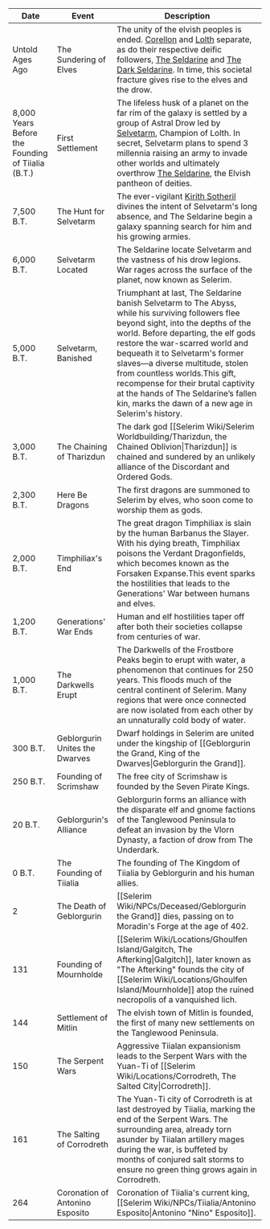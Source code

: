 | Date                                              | Event                           | Description                                                                                                                                                                                                                                                                                                                                                                                                                                                                                     |
| ------------------------------------------------- | ------------------------------- | ----------------------------------------------------------------------------------------------------------------------------------------------------------------------------------------------------------------------------------------------------------------------------------------------------------------------------------------------------------------------------------------------------------------------------------------------------------------------------------------------- |
| Untold Ages Ago                                   | The Sundering of Elves          | The unity of the elvish peoples is ended. [Corellon](https://5e.tools/deities.html#corellon%20larethian_elven_mtf) and [Lolth](https://5e.tools/deities.html#lolth_drow_mtf) separate, as do their respective deific followers, [The Seldarine](https://5e.tools/tables.html#elf%20deities%20(the%20seldarine)_mtf) and [The Dark Seldarine](https://5e.tools/tables.html#drow%20deities%20(the%20dark%20seldarine)_mtf). In time, this societal fracture gives rise to the elves and the drow. |
| 8,000 Years Before the Founding of Tiialia (B.T.) | First Settlement                | The lifeless husk of a planet on the far rim of the galaxy is settled by a group of Astral Drow led by [Selvetarm](https://5e.tools/deities.html#selvetarm_drow_mtf), Champion of Lolth. In secret, Selvetarm plans to spend 3 millennia raising an army to invade other worlds and ultimately overthrow [The Seldarine](https://5e.tools/tables.html#elf%20deities%20(the%20seldarine)_mtf), the Elvish pantheon of deities.                                                                   |
| 7,500 B.T.                                        | The Hunt for Selvetarm          | The ever-vigilant [Kirith Sotheril](https://5e.tools/deities.html#kirith%20sotheril_elven_mtf) divines the intent of Selvetarm's long absence, and The Seldarine begin a galaxy spanning search for him and his growing armies.                                                                                                                                                                                                                                                                 |
| 6,000 B.T.                                        | Selvetarm Located               | The Seldarine locate Selvetarm and the vastness of his drow legions. War rages across the surface of the planet, now known as Selerim.                                                                                                                                                                                                                                                                                                                                                          |
| 5,000 B.T.                                        | Selvetarm, Banished             | Triumphant at last, The Seldarine banish Selvetarm to The Abyss, while his surviving followers flee beyond sight, into the depths of the world. Before departing, the elf gods restore the war-scarred world and bequeath it to Selvetarm's former slaves—a diverse multitude, stolen from countless worlds.This gift, recompense for their brutal captivity at the hands of The Seldarine’s fallen kin, marks the dawn of a new age in Selerim's history.                                      |
| 3,000 B.T.                                        | The Chaining of Tharizdun       | The dark god [[Selerim Wiki/Selerim Worldbuilding/Tharizdun, the Chained Oblivion\|Tharizdun]] is chained and sundered by an unlikely alliance of the Discordant and Ordered Gods.                                                                                                                                                                                                                                                                                                                                                 |
| 2,300 B.T.                                        | Here Be Dragons                 | The first dragons are summoned to Selerim by elves, who soon come to worship them as gods.                                                                                                                                                                                                                                                                                                                                                                                                      |
| 2,000 B.T.                                        | Timphiliax's End                | The great dragon Timphiliax is slain by the human Barbanus the Slayer. With his dying breath, Timphiliax poisons the Verdant Dragonfields, which becomes known as the Forsaken Expanse.This event sparks the hostilities that leads to the Generations' War between humans and elves.                                                                                                                                                                                                           |
| 1,200 B.T.                                        | Generations' War Ends           | Human and elf hostilities taper off after both their societies collapse from centuries of war.                                                                                                                                                                                                                                                                                                                                                                                                  |
| 1,000 B.T.                                        | The Darkwells Erupt             | The Darkwells of the Frostbore Peaks begin to erupt with water, a phenomenon that continues for 250 years. This floods much of the central continent of Selerim. Many regions that were once connected are now isolated from each other by an unnaturally cold body of water.                                                                                                                                                                                                                   |
| 300 B.T.                                          | Geblorgurin Unites the Dwarves  | Dwarf holdings in Selerim are united under the kingship of [[Geblorgurin the Grand, King of the Dwarves\|Geblorgurin the Grand]].                                                                                                                                                                                                                                                                                                                                                               |
| 250 B.T.                                          | Founding of Scrimshaw           | The free city of Scrimshaw is founded by the Seven Pirate Kings.                                                                                                                                                                                                                                                                                                                                                                                                                                |
| 20 B.T.                                           | Geblorgurin's Alliance          | Geblorgurin forms an alliance with the disparate elf and gnome factions of the Tanglewood Peninsula to defeat an invasion by the Vlorn Dynasty, a faction of drow from The Underdark.                                                                                                                                                                                                                                                                                                           |
| 0 B.T.                                            | The Founding of Tiialia         | The founding of The Kingdom of Tiialia by Geblorgurin and his human allies.                                                                                                                                                                                                                                                                                                                                                                                                                     |
| 2                                                 | The Death of Geblorgurin        | [[Selerim Wiki/NPCs/Deceased/Geblorgurin the Grand]] dies, passing on to Moradin's Forge at the age of 402.                                                                                                                                                                                                                                                                                                                                                                                                                |
| 131                                               | Founding of Mournholde          | [[Selerim Wiki/Locations/Ghoulfen Island/Galgitch, The Afterking\|Galgitch]], later known as "The Afterking" founds the city of [[Selerim Wiki/Locations/Ghoulfen Island/Mournholde]] atop the ruined necropolis of a vanquished lich.                                                                                                                                                                                                                                                                                                                                        |
| 144                                               | Settlement of Mitlin            | The elvish town of Mitlin is founded, the first of many new settlements on the Tanglewood Peninsula.                                                                                                                                                                                                                                                                                                                                                                                            |
| 150                                               | The Serpent Wars                | Aggressive Tiialan expansionism leads to the Serpent Wars with the Yuan-Ti of [[Selerim Wiki/Locations/Corrodreth, The Salted City\|Corrodreth]].                                                                                                                                                                                                                                                                                                                                                                      |
| 161                                               | The Salting of Corrodreth       | The Yuan-Ti city of Corrodreth is at last destroyed by Tiialia, marking the end of the Serpent Wars. The surrounding area, already torn asunder by Tiialan artillery mages during the war, is buffeted by months of conjured salt storms to ensure no green thing grows again in Corrodreth.                                                                                                                                                                                                    |
| 264                                               | Coronation of Antonino Esposito | Coronation of Tiialia's current king, [[Selerim Wiki/NPCs/Tiialia/Antonino Esposito\|Antonino "Nino" Esposito]].                                                                                                                                                                                                                                                                                                                                                                                                          |

